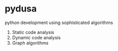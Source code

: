 # pydusa
python development using sophisticated algorithms

1. Static code analysis
2. Dynamic code analysis
3. Graph algorithms
